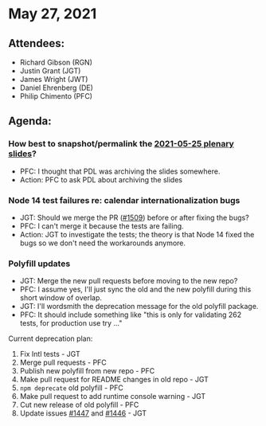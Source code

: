 # May 27, 2021

## Attendees:
- Richard Gibson (RGN)
- Justin Grant (JGT)
- James Wright (JWT)
- Daniel Ehrenberg (DE)
- Philip Chimento (PFC)

## Agenda:

### How best to snapshot/permalink the [2021-05-25 plenary slides](https://justingrant.github.io/temporal-slides-in-progress/)?
- PFC: I thought that PDL was archiving the slides somewhere.
- Action: PFC to ask PDL about archiving the slides

### Node 14 test failures re: calendar internationalization bugs
- JGT: Should we merge the PR ([#1509](https://github.com/tc39/proposal-temporal/issues/1509)) before or after fixing the bugs?
- PFC: I can't merge it because the tests are failing.
- Action: JGT to investigate the tests; the theory is that Node 14 fixed the bugs so we don't need the workarounds anymore.

### Polyfill updates
- JGT: Merge the new pull requests before moving to the new repo?
- PFC: I assume yes, I'll just sync the old and the new polyfill during this short window of overlap.
- JGT: I'll wordsmith the deprecation message for the old polyfill package.
- PFC: It should include something like "this is only for validating 262 tests, for production use try ..."

Current deprecation plan:
1. Fix Intl tests - JGT
1. Merge pull requests - PFC
1. Publish new polyfill from new repo - PFC
1. Make pull request for README changes in old repo - JGT
1. `npm deprecate` old polyfill - PFC
1. Make pull request to add runtime console warning - JGT
1. Cut new release of old polyfill - PFC
1. Update issues [#1447](https://github.com/tc39/proposal-temporal/issues/1447) and [#1446](https://github.com/tc39/proposal-temporal/issues/1446) - JGT
